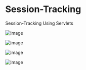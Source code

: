 # Session-Tracking
Session-Tracking Using Servlets

![image](https://user-images.githubusercontent.com/22257930/223733682-46bfd64e-b45d-4f08-aef6-241784342374.png)

![image](https://user-images.githubusercontent.com/22257930/223733747-1a0097f8-9191-44e7-a5f9-d7a6cee092bb.png)

![image](https://user-images.githubusercontent.com/22257930/223733809-507d18fb-b06c-47e9-b3e1-8646a1d79f59.png)

![image](https://user-images.githubusercontent.com/22257930/223734106-0bb6b794-965a-40c5-82dc-75e3d7dbf42e.png)




